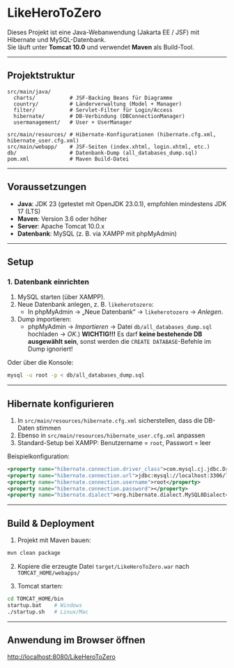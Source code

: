 # LikeHeroToZero

Dieses Projekt ist eine Java-Webanwendung (Jakarta EE / JSF) mit Hibernate und MySQL-Datenbank.  
Sie läuft unter **Tomcat 10.0** und verwendet **Maven** als Build-Tool.  

---

## Projektstruktur

```
src/main/java/
  charts/           # JSF-Backing Beans für Diagramme
  country/          # Länderverwaltung (Model + Manager)
  filter/           # Servlet-Filter für Login/Access
  hibernate/        # DB-Verbindung (DBConnectionManager)
  usermanagement/   # User + UserManager

src/main/resources/ # Hibernate-Konfigurationen (hibernate.cfg.xml, hibernate_user.cfg.xml)
src/main/webapp/    # JSF-Seiten (index.xhtml, login.xhtml, etc.)
db/                 # Datenbank-Dump (all_databases_dump.sql)
pom.xml             # Maven Build-Datei
```

---

## Voraussetzungen

- **Java**: JDK 23 (getestet mit OpenJDK 23.0.1), empfohlen mindestens JDK 17 (LTS)  
- **Maven**: Version 3.6 oder höher  
- **Server**: Apache Tomcat 10.0.x  
- **Datenbank**: MySQL (z. B. via XAMPP mit phpMyAdmin)  

---

## Setup

### 1. Datenbank einrichten

1. MySQL starten (über XAMPP).  
2. Neue Datenbank anlegen, z. B. `likeherotozero`:  
   - In phpMyAdmin → „Neue Datenbank“ → `likeherotozero` → *Anlegen*.  
3. Dump importieren:  
   - phpMyAdmin → *Importieren* → Datei `db/all_databases_dump.sql` hochladen → *OK*.)
     **WICHTIG!!!** Es darf **keine bestehende DB ausgewählt sein**, sonst werden die `CREATE DATABASE`-Befehle im Dump ignoriert!

Oder über die Konsole:  

```bash
mysql -u root -p < db/all_databases_dump.sql
```

---

## Hibernate konfigurieren

1. In `src/main/resources/hibernate.cfg.xml` sicherstellen, dass die DB-Daten stimmen  
2. Ebenso in `src/main/resources/hibernate_user.cfg.xml` anpassen  
3. Standard-Setup bei XAMPP: Benutzername = `root`, Passwort = leer  

Beispielkonfiguration:  

```xml
<property name="hibernate.connection.driver_class">com.mysql.cj.jdbc.Driver</property>
<property name="hibernate.connection.url">jdbc:mysql://localhost:3306/likeherotozero</property>
<property name="hibernate.connection.username">root</property>
<property name="hibernate.connection.password"></property>
<property name="hibernate.dialect">org.hibernate.dialect.MySQL8Dialect</property>
```

---

## Build & Deployment

1. Projekt mit Maven bauen:  

```bash
mvn clean package
```

2. Kopiere die erzeugte Datei `target/LikeHeroToZero.war` nach `TOMCAT_HOME/webapps/`  

3. Tomcat starten:  

```bash
cd TOMCAT_HOME/bin
startup.bat    # Windows
./startup.sh   # Linux/Mac
```

---

## Anwendung im Browser öffnen

[http://localhost:8080/LikeHeroToZero](http://localhost:8080/LikeHeroToZero)
